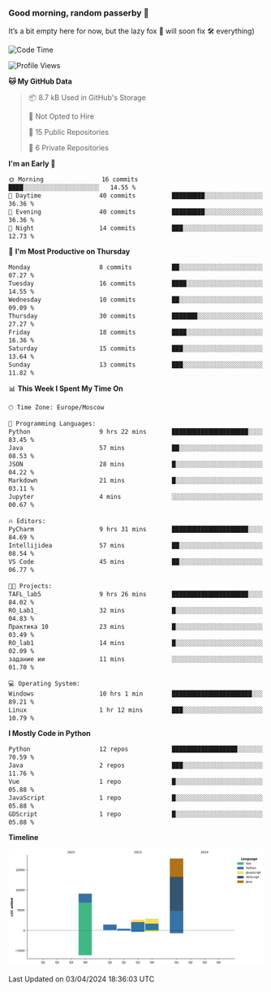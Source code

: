### Good morning, random passerby 👋

It’s a bit empty here for now, but the lazy fox 🦊 will soon fix 🛠️ everything)


<!--
**FeryaFox/FeryaFox** is a ✨ _special_ ✨ repository because its `README.md` (this file) appears on your GitHub profile.

Here are some ideas to get you started:

- 🔭 I’m currently working on ...
- 🌱 I’m currently learning ...
- 👯 I’m looking to collaborate on ...
- 🤔 I’m looking for help with ...
- 💬 Ask me about ...
- 📫 How to reach me: ...
- 😄 Pronouns: ...
- ⚡ Fun fact: ...
-->

<!--START_SECTION:waka-->
![Code Time](http://img.shields.io/badge/Code%20Time-89%20hrs%2030%20mins-blue)

![Profile Views](http://img.shields.io/badge/Profile%20Views-0-blue)

**🐱 My GitHub Data** 

> 📦 8.7 kB Used in GitHub's Storage 
 > 
> 🚫 Not Opted to Hire
 > 
> 📜 15 Public Repositories 
 > 
> 🔑 6 Private Repositories 
 > 
**I'm an Early 🐤** 

```text
🌞 Morning                16 commits          ████░░░░░░░░░░░░░░░░░░░░░   14.55 % 
🌆 Daytime                40 commits          █████████░░░░░░░░░░░░░░░░   36.36 % 
🌃 Evening                40 commits          █████████░░░░░░░░░░░░░░░░   36.36 % 
🌙 Night                  14 commits          ███░░░░░░░░░░░░░░░░░░░░░░   12.73 % 
```
📅 **I'm Most Productive on Thursday** 

```text
Monday                   8 commits           ██░░░░░░░░░░░░░░░░░░░░░░░   07.27 % 
Tuesday                  16 commits          ████░░░░░░░░░░░░░░░░░░░░░   14.55 % 
Wednesday                10 commits          ██░░░░░░░░░░░░░░░░░░░░░░░   09.09 % 
Thursday                 30 commits          ███████░░░░░░░░░░░░░░░░░░   27.27 % 
Friday                   18 commits          ████░░░░░░░░░░░░░░░░░░░░░   16.36 % 
Saturday                 15 commits          ███░░░░░░░░░░░░░░░░░░░░░░   13.64 % 
Sunday                   13 commits          ███░░░░░░░░░░░░░░░░░░░░░░   11.82 % 
```


📊 **This Week I Spent My Time On** 

```text
🕑︎ Time Zone: Europe/Moscow

💬 Programming Languages: 
Python                   9 hrs 22 mins       █████████████████████░░░░   83.45 % 
Java                     57 mins             ██░░░░░░░░░░░░░░░░░░░░░░░   08.53 % 
JSON                     28 mins             █░░░░░░░░░░░░░░░░░░░░░░░░   04.22 % 
Markdown                 21 mins             █░░░░░░░░░░░░░░░░░░░░░░░░   03.11 % 
Jupyter                  4 mins              ░░░░░░░░░░░░░░░░░░░░░░░░░   00.67 % 

🔥 Editors: 
PyCharm                  9 hrs 31 mins       █████████████████████░░░░   84.69 % 
Intellijidea             57 mins             ██░░░░░░░░░░░░░░░░░░░░░░░   08.54 % 
VS Code                  45 mins             ██░░░░░░░░░░░░░░░░░░░░░░░   06.77 % 

🐱‍💻 Projects: 
TAFL_lab5                9 hrs 26 mins       █████████████████████░░░░   84.02 % 
RO_Lab1_                 32 mins             █░░░░░░░░░░░░░░░░░░░░░░░░   04.83 % 
Практика 10              23 mins             █░░░░░░░░░░░░░░░░░░░░░░░░   03.49 % 
RO_lab1                  14 mins             █░░░░░░░░░░░░░░░░░░░░░░░░   02.09 % 
задание ии               11 mins             ░░░░░░░░░░░░░░░░░░░░░░░░░   01.70 % 

💻 Operating System: 
Windows                  10 hrs 1 min        ██████████████████████░░░   89.21 % 
Linux                    1 hr 12 mins        ███░░░░░░░░░░░░░░░░░░░░░░   10.79 % 
```

**I Mostly Code in Python** 

```text
Python                   12 repos            ██████████████████░░░░░░░   70.59 % 
Java                     2 repos             ███░░░░░░░░░░░░░░░░░░░░░░   11.76 % 
Vue                      1 repo              █░░░░░░░░░░░░░░░░░░░░░░░░   05.88 % 
JavaScript               1 repo              █░░░░░░░░░░░░░░░░░░░░░░░░   05.88 % 
GDScript                 1 repo              █░░░░░░░░░░░░░░░░░░░░░░░░   05.88 % 
```



**Timeline**

![Lines of Code chart](https://raw.githubusercontent.com/FeryaFox/FeryaFox/master/assets/bar_graph.png)


 Last Updated on 03/04/2024 18:36:03 UTC
<!--END_SECTION:waka-->
